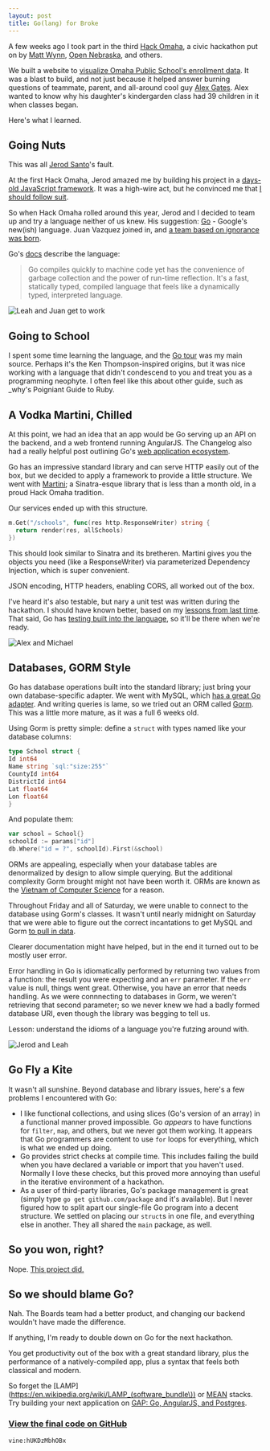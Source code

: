 ```yaml
---
layout: post
title: Go(lang) for Broke
---
```


A few weeks ago I took part in the third [Hack Omaha](https://twitter.com/hackomaha), a civic hackathon put on by [Matt Wynn](https://twitter.com/mattwynn), [Open Nebraska](https://web.archive.org/web/20140413035547/http://opennebraska.io:80/), and others.

We built a website to [visualize Omaha Public School's enrollment data][schools]. It was a blast to build, and not just because it helped answer burning questions of teammate, parent, and all-around cool guy [Alex Gates](http://www.ketv.com/news/local-news/parents-worry-about-overpacked-classrooms-kids-education/-/9674510/21457722/-/trv6dnz/-/index.html?absolute=true&utm_source=dlvr.it&utm_medium=twitter&utm_campaign=ketv).
Alex wanted to know why his daughter's kindergarden class had 39 children in it when classes began.

Here's what I learned.

## Going Nuts

This was all [Jerod Santo][1]'s fault.

At the first Hack Omaha, Jerod amazed me by building his project in a [days-old JavaScript framework][meteor].
It was a high-wire act, but he convinced me that [I should follow suit][2].

So when Hack Omaha rolled around this year, Jerod and I decided to team up and try a language neither of us knew. His suggestion: [Go][go] - Google's new(ish) language. Juan Vazquez joined in, and [a team based on ignorance was born][3].

Go's [docs][godocs] describe the language:

> Go compiles quickly to machine code yet has the convenience of garbage collection and the power of run-time reflection. It's a fast, statically typed, compiled language that feels like a dynamically typed, interpreted language.

![Leah and Juan get to work](../images/hackomaha1.jpg)

## Going to School

I spent some time learning the language, and the [Go tour](https://tour.golang.org/) was my main source.
Perhaps it's the Ken Thompson-inspired origins, but it was nice working with a language that didn't condescend to you and treat you as a programming neophyte.
I often feel like this about other guide, such as \_why's Poigniant Guide to Ruby.

## A Vodka Martini, Chilled

At this point, we had an idea that an app would be Go serving up an API on the backend, and a web frontend running AngularJS.
The Changelog also had a really helpful post outlining Go's [web application ecosystem][goweb].

Go has an impressive standard library and can serve HTTP easily out of the box, but we decided to apply a framework to provide a little structure.
We went with [Martini][martini]; a Sinatra-esque library that is less than a month old, in a proud Hack Omaha tradition.

Our services ended up with this structure.

```go
m.Get("/schools", func(res http.ResponseWriter) string {
  return render(res, allSchools)
})
```

This should look similar to Sinatra and its bretheren.
Martini gives you the objects you need (like a ResponseWriter) via parameterized Dependency Injection, which is super convenient.

JSON encoding, HTTP headers, enabling CORS, all worked out of the box.

I've heard it's also testable, but nary a unit test was written during the hackathon.
I should have known better, based on my [lessons from last time][hackomaha1].
That said, Go has [testing built into the language](http://golang.org/doc/code.html#Testing), so it'll be there when we're ready.

![Alex and Michael](../images/hackomaha2.jpg)

## Databases, GORM Style

Go has database operations built into the standard library; just bring your own database-specific adapter.
We went with MySQL, which [has a great Go adapter](https://github.com/go-sql-driver/mysql).
And writing queries is lame, so we tried out an ORM called [Gorm][gorm].
This was a little more mature, as it was a full 6 weeks old.

Using Gorm is pretty simple: define a `struct` with types named like your database columns:

```go
type School struct {
Id int64
Name string `sql:"size:255"`
CountyId int64
DistrictId int64
Lat float64
Lon float64
}
```

And populate them:

```go
var school = School{}
schoolId := params["id"]
db.Where("id = ?", schoolId).First(&school)
```

ORMs are appealing, especially when your database tables are denormalized by design to allow simple querying.
But the additional complexity Gorm brought might not have been worth it.
ORMs are known as the [Vietnam of Computer Science](https://web.archive.org/web/20131031003739/http://blogs.tedneward.com/2006/06/26/The+Vietnam+Of+Computer+Science.aspx) for a reason.

Throughout Friday and all of Saturday, we were unable to connect to the database using Gorm's classes.
It wasn't until nearly midnight on Saturday that we were able to figure out the correct incantations to get MySQL and Gorm [to pull in data](https://github.com/mattdsteele/hackomaha-ops/commit/fe841c50d8b9a0116bd8e94545730e75df46bd00#diff-34c6b408d72845d076d47126c29948d1R18).

Clearer documentation might have helped, but in the end it turned out to be mostly user error.

Error handling in Go is idiomatically performed by returning two values from a function: the result you were expecting and an `err` parameter.
If the `err` value is null, things went great. Otherwise, you have an error that needs handling.
As we were connnecting to databases in Gorm, we weren't retrieving that second parameter; so we never knew we had a badly formed database URI, even though the library was begging to tell us.

Lesson: understand the idioms of a language you're futzing around with.

![Jerod and Leah](../images/hackomaha3.jpg)

## Go Fly a Kite

It wasn't all sunshine. Beyond database and library issues, here's a few problems I encountered with Go:

- I like functional collections, and using slices (Go's version of an array) in a functional manner proved impossible.
  Go _appears_ to have functions for `filter`, `map`, and others, but we never got them working.
  It appears that Go programmers are content to use `for` loops for everything, which is what we ended up doing.
- Go provides strict checks at compile time. This includes failing the build when you have declared a variable or import that you haven't used.
  Normally I love these checks, but this proved more annoying than useful in the iterative environment of a hackathon.
- As a user of third-party libraries, Go's package management is great (simply type `go get github.com/package` and it's available).
  But I never figured how to split apart our single-file Go program into a decent structure.
  We settled on placing our `struct`s in one file, and everything else in another.
  They all shared the `main` package, as well.

## So you won, right?

Nope. [This project did.](http://douglas.ne.localboards.org/)

## So we should blame Go?

Nah. The Boards team had a better product, and changing our backend wouldn't have made the difference.

If anything, I'm ready to double down on Go for the next hackathon.

You get productivity out of the box with a great standard library, plus the performance of a natively-compiled app, plus a syntax that feels both classical and modern.

So forget the [LAMP](https://en.wikipedia.org/wiki/LAMP_(software_bundle\)) or [MEAN](http://mean.io/) stacks.
Try building your next application on [GAP: Go, AngularJS, and Postgres](https://twitter.com/jerodsanto/status/405744094510473216).

### [View the final code on GitHub](https://github.com/mattdsteele/hackomaha-ops)

`vine:hUKDzMbhOBx`

[schools]: http://schools.opennebraska.io/
[1]: https://twitter.com/jerodsanto/
[meteor]: http://blog.jerodsanto.net/2012/04/confessions-of-a-meteor-newb/
[2]: http://blog.jerodsanto.net/2012/04/confessions-of-a-meteor-newb/#comment-507865511
[go]: http://golang.org/
[3]: https://twitter.com/jerodsanto/status/394909959948754944
[godocs]: http://golang.org/doc/
[goweb]: http://thechangelog.com/on-go-web-application-ecosystem
[martini]: http://martini.codegangsta.io/
[hackomaha1]: /lessons-learned-from-the-first-hack-omaha/
[gorm]: https://github.com/jinzhu/gorm
